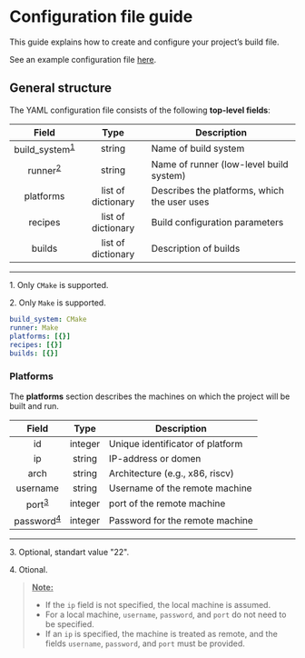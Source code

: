 # Configuration file guide

This guide explains how to create and configure your project’s build file. 

See an example configuration file [here](./config_example.md).

## General structure

The YAML configuration file consists of the following **top-level fields**:

| Field | Type | Description |
|:-------:|:------:|-------------|
| build_system<sup><a href="#note1">1</a></sup> | string | Name of build system |
| runner<sup><a href="#note2">2</a></sup> | string | Name of runner (low-level build system) |
| platforms | list of dictionary| Describes the platforms, which the user uses |
| recipes | list of dictionary| Build configuration parameters |
| builds | list of dictionary | Description of builds |
---

<p id="note1">
1. Only <code>CMake</code> is supported.
</p>
<p id="note2">
2. Only <code>Make</code> is supported.
</p>

```Yaml
build_system: CMake
runner: Make
platforms: [{}]
recipes: [{}]
builds: [{}]
```

### Platforms

The **platforms** section describes the machines on which the project will be built and run.  

| Field | Type | Description |
|:-------:|:------:|-------------|
| id | integer | Unique identificator of platform |
| ip | string | IP-address or domen |
| arch | string | Architecture (e.g., x86, riscv)
| username | string | Username of the remote machine |
| port<sup><a href="note3">3</a></sup>| integer | port of the remote machine |
| password<sup><a href="note4">4</a></sup> | integer | Password for the remote machine |
---

<p id="note3">
3. Optional, standart value "22".
</p>
<p id="note4">
4. Otional.
</p>


> **<u>Note:</u>**  
> - If the `ip` field is not specified, the local machine is assumed.  
> - For a local machine, `username`, `password`, and `port` do not need to be specified.  
> - If an `ip` is specified, the machine is treated as remote, and the fields `username`, `password`, and `port` must be provided.



